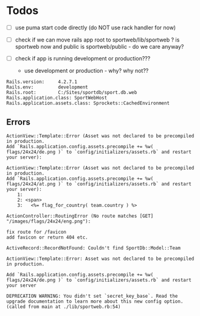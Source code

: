 # Todos

- [ ] use puma start code directly (do NOT use rack handler for now)

- [ ] check if we can move rails app root to sportweb/lib/sportweb ?
      is sportweb now and public is sportweb/public - do we care anyway?



- [ ] check if app is running development or production???
    - use development or production - why? why not??

```
Rails.version:     4.2.7.1
Rails.env:         development
Rails.root:        C:/Sites/sportdb/sport.db.web
Rails.application.class: SportWebHost
Rails.application.assets.class: Sprockets::CachedEnvironment
```


## Errors

```
ActionView::Template::Error (Asset was not declared to be precompiled in production.
Add `Rails.application.config.assets.precompile += %w( flags/24x24/de.png )` to `config/initializers/assets.rb` and restart your server):
```

```
ActionView::Template::Error (Asset was not declared to be precompiled in production.
Add `Rails.application.config.assets.precompile += %w( flags/24x24/at.png )` to `config/initializers/assets.rb` and restart your server):
    1:
    2: <span>
    3:   <%= flag_for_country( team.country ) %>
```

```
ActionController::RoutingError (No route matches [GET] "/images/flags/24x24/eng.png"):
```

```
fix route for /favicon
add favicon or return 404 etc.

ActiveRecord::RecordNotFound: Couldn't find SportDb::Model::Team
```

```
ActionView::Template::Error: Asset was not declared to be precompiled in production.

Add `Rails.application.config.assets.precompile += %w( flags/24x24/de.png )` to `config/initializers/assets.rb` and restart your server
```


```
DEPRECATION WARNING: You didn't set `secret_key_base`. Read the upgrade documentation to learn more about this new config option. (called from main at ./lib/sportweb.rb:54)
```
